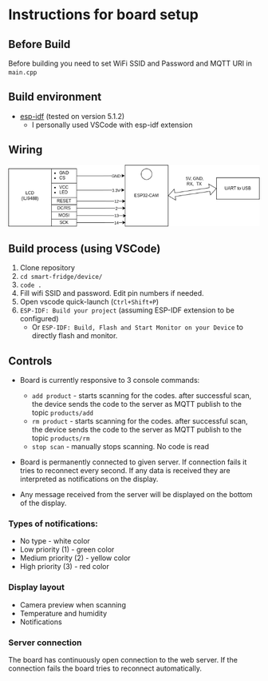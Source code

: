 # Instructions for board setup
## Before Build
Before building you need to set WiFi SSID and Password and MQTT URI in `main.cpp`


## Build environment
- [esp-idf](https://github.com/espressif/esp-idf) (tested on version 5.1.2) 
    - I personally used VSCode with esp-idf extension

## Wiring
![Wiring](../connection.drawio.png)

## Build process (using VSCode)
1. Clone repository
2. `cd smart-fridge/device/`
3. `code .`
4. Fill wifi SSID and password. Edit pin numbers if needed.
5. Open vscode quick-launch (`Ctrl+Shift+P`)
6. `ESP-IDF: Build your project` (assuming ESP-IDF extension to be configured)
    - Or `ESP-IDF: Build, Flash and Start Monitor on your Device` to directly flash and monitor.

## Controls
- Board is currently responsive to 3 console commands:
    - `add product` - starts scanning for the codes. after successful scan, the device sends the code to the server as MQTT publish to the topic `products/add`
    - `rm product` - starts scanning for the codes. after successful scan, the device sends the code to the server as MQTT publish to the topic `products/rm`
    - `stop scan` - manually stops scanning. No code is read

- Board is permanently connected to given server. If connection fails it tries to reconnect every second. If any data is received they are interpreted as notifications on the display.

- Any message received from the server will be displayed on the bottom of the display.

### Types of notifications:
- No type - white color
- Low priority (1) - green color
- Medium priority (2) - yellow color
- High priority (3) - red color

### Display layout
- Camera preview when scanning
- Temperature and humidity
- Notifications

### Server connection
The board has continuously open connection to the web server. If the connection fails the board tries to reconnect automatically.

